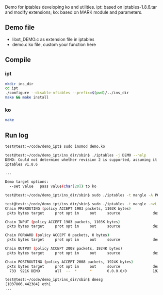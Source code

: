 Demo for iptables developing ko and utilities.
ipt: based on iptables-1.8.6.tar and modify extensions;
ko: based on MARK module and parameters.

## Demo file
* libxt_DEMO.c as extension file in iptables
* demo.c ko file, custom your function here
## Compile
### ipt
``` bash
mkdir ins_dir
cd ipt
./configure --disable-nftables --prefix=$(pwd)/../ins_dir
make && make install

```

### ko
``` bash
make
```
## Run log

``` bash
test@test:~/code/demo_ipt$ sudo insmod demo.ko

test@test:~/code/demo_ipt/ins_dir/sbin$ ./iptables -j DEMO --help
DEMO: Could not determine whether revision 2 is supported, assuming it is.
iptables v1.8.6

...

Demo target options:
  --set value   pass value(char[20]) to ko

test@test:~/code/demo_ipt/ins_dir/sbin$ sudo ./iptables -t mangle -A POSTROUTING -d192.168.248.1 -j DEMO --set eth1

test@test:~/code/demo_ipt/ins_dir/sbin$ sudo ./iptables -t mangle -nvL
Chain PREROUTING (policy ACCEPT 1903 packets, 1103K bytes)
 pkts bytes target     prot opt in     out     source               destination         

Chain INPUT (policy ACCEPT 1903 packets, 1103K bytes)
 pkts bytes target     prot opt in     out     source               destination         

Chain FORWARD (policy ACCEPT 0 packets, 0 bytes)
 pkts bytes target     prot opt in     out     source               destination         

Chain OUTPUT (policy ACCEPT 2008 packets, 1924K bytes)
 pkts bytes target     prot opt in     out     source               destination         

Chain POSTROUTING (policy ACCEPT 2008 packets, 1924K bytes)
 pkts bytes target     prot opt in     out     source               destination         
  733  921K DEMO       all  --  *      *       0.0.0.0/0            192.168.248.1        DEMO value eth1 

test@test:~/code/demo_ipt/ins_dir/sbin$ dmesg 
[1037866.442384] eth1   
...
```